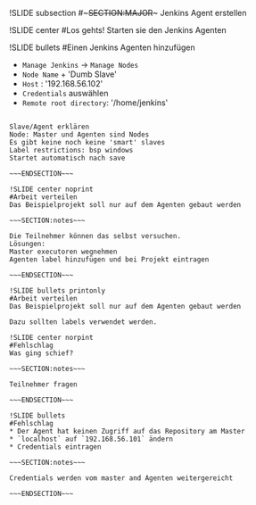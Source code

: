 !SLIDE subsection
#~~~SECTION:MAJOR~~~ Jenkins Agent erstellen

!SLIDE center
#Los gehts!
Starten sie den Jenkins Agenten

!SLIDE bullets
#Einen Jenkins Agenten hinzufügen

* `Manage Jenkins` -> `Manage Nodes`
* `Node Name` + 'Dumb Slave'
* `Host` : '192.168.56.102'
* `Credentials` auswählen
* `Remote root directory`: '/home/jenkins'

~~~SECTION:notes~~~

Slave/Agent erklären
Node: Master und Agenten sind Nodes
Es gibt keine noch keine 'smart' slaves
Label restrictions: bsp windows
Startet automatisch nach save

~~~ENDSECTION~~~

!SLIDE center noprint
#Arbeit verteilen
Das Beispielprojekt soll nur auf dem Agenten gebaut werden

~~~SECTION:notes~~~

Die Teilnehmer können das selbst versuchen.
Lösungen:
Master executoren wegnehmen
Agenten label hinzufügen und bei Projekt eintragen

~~~ENDSECTION~~~

!SLIDE bullets printonly
#Arbeit verteilen
Das Beispielprojekt soll nur auf dem Agenten gebaut werden

Dazu sollten labels verwendet werden.

!SLIDE center norpint
#Fehlschlag
Was ging schief?

~~~SECTION:notes~~~

Teilnehmer fragen

~~~ENDSECTION~~~

!SLIDE bullets
#Fehlschlag
* Der Agent hat keinen Zugriff auf das Repository am Master
* `localhost` auf `192.168.56.101` ändern
* Credentials eintragen

~~~SECTION:notes~~~

Credentials werden vom master and Agenten weitergereicht

~~~ENDSECTION~~~
